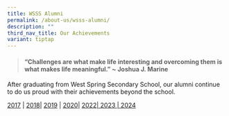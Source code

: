 ```yaml
---
title: WSSS Alumni
permalink: /about-us/wsss-alumni/
description: ""
third_nav_title: Our Achievements
variant: tiptap
---
```

<blockquote>
<h4>“Challenges are what make life interesting and overcoming them is what makes life meaningful.” ~&nbsp;Joshua J. Marine</h4>
</blockquote>
<p>After graduating from West Spring Secondary School, our alumni continue
to do us proud with their achievements beyond the school.</p>
<p><a href="/wsss-alumni/2017" rel="noopener noreferrer nofollow" target="_blank">2017</a> |
<a href="/wsss-alumni/2018" rel="noopener noreferrer nofollow" target="_blank">2018</a>| <a href="/wsss-alumni/2019" rel="noopener noreferrer nofollow" target="_blank">2019</a> |
<a href="/wsss-alumni/2020" rel="noopener noreferrer nofollow" target="_blank">2020</a>| <a href="/wsss-alumni/2022" rel="noopener noreferrer nofollow" target="_blank">2022| 2023 | 2024</a>
</p>